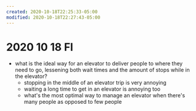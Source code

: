 ```yaml
---
created: 2020-10-18T22:25:33-05:00
modified: 2020-10-18T22:27:43-05:00
---
```


# 2020 10 18 FI

- what is the ideal way for an elevator to deliver people to where they need to go, lessening both wait times and the amount of stops while in the elevator?
  - stopping in the middle of an elevator trip is very annoying
  - waiting a long time to get in an elevator is annoying too
  - what's the most optimal way to manage an elevator when there's many people as opposed to few people